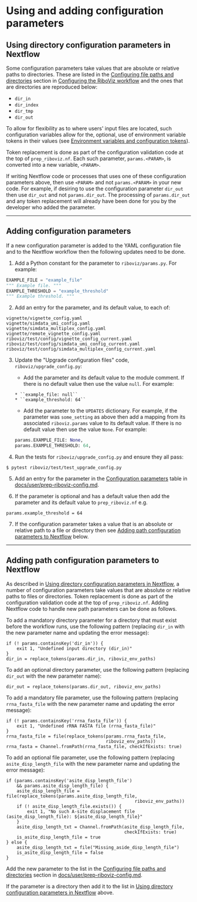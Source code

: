 # Using and adding configuration parameters

## Using directory configuration parameters in Nextflow

Some configuration parameters take values that are absolute or relative paths to directories. These are listed in the [Configuring file paths and directories](../user/prep-riboviz-config.md#configuring-file-paths-and-directories) section in [Configuring the RiboViz workflow](../user/prep-riboviz-config.md) and the ones that are directories are reproduced below:

* `dir_in`
* `dir_index`
* `dir_tmp`
* `dir_out`

To allow for flexibility as to where users' input files are located, such configuration variables allow for the, optional, use of environment variable tokens in their values (see [Environment variables and configuration tokens](../user/prep-riboviz-config.md#environment-variables-and-configuration-tokens)).

Token replacement is done as part of the configuration validation code at the top of `prep_riboviz.nf`. Each such parameter, `params.<PARAM>`, is converted into a new variable, `<PARAM>`.

If writing Nextflow code or processes that uses one of these configuration parameters above, then use `<PARAM>` and not `params.<PARAM>` in your new code. For example, if desiring to use the configuration parameter `dir_out` then use `dir_out` and not `params.dir_out`. The processing of `params.dir_out` and any token replacement will already have been done for you by the developer who added the parameter.

---

## Adding configuration parameters

If a new configuration parameter is added to the YAML configuration file and to the Nextflow workflow then the following updates need to be done.

1. Add a Python constant for the parameter to `riboviz/params.py`. For example:

```python
EXAMPLE_FILE = "example_file"
""" Example file. """
EXAMPLE_THRESHOLD = "example_threshold"
""" Example threshold. """
```

2. Add an entry for the parameter, and its default value, to each of:

```
vignette/vignette_config.yaml
vignette/simdata_umi_config.yaml
vignette/simdata_multiplex_config.yaml
vignette/remote_vignette_config.yaml
riboviz/test/config/vignette_config_current.yaml
riboviz/test/config/simdata_umi_config_current.yaml
riboviz/test/config/simdata_multiplex_config_current.yaml
```

3. Update the "Upgrade configuration files" code, `riboviz/upgrade_config.py`:
   - Add the parameter and its default value to the module comment. If there is no default value then use the value `null`. For example:

    ```
    * ``example_file: null``
    * ``example_threshold: 64``
    ```

   - Add the parameter to the `UPDATES` dictionary. For example, if the parameter was `some_setting` as above then add a mapping from its associated `riboviz.params` value to its default value. If there is no default value then use the value `None`. For example:

    ```python
    params.EXAMPLE_FILE: None,
    params.EXAMPLE_THRESHOLD: 64,
    ```

4. Run the tests for `riboviz/upgrade_config.py` and ensure they all pass:

```console
$ pytest riboviz/test/test_upgrade_config.py 
```

5. Add an entry for the parameter in the [Configuration parameters](../user/prep-riboviz-config.md#configuration-parameters) table in [docs/user/prep-riboviz-config.md](../user/prep-riboviz-config.md).

6. If the parameter is optional and has a default value then add the parameter and its default value to `prep_riboviz.nf` e.g.

```
params.example_threshold = 64
```

7. If the configuration parameter takes a value that is an absolute or relative path to a file or directory then see [Adding path configuration parameters to Nextflow](#adding-path-configuration-parameters-to-nextflow) below.

---

## Adding path configuration parameters to Nextflow

As described in [Using directory configuration parameters in Nextflow](#using-directory-configuration-parameters-in-nextflow), a number of configuration parameters take values that are absolute or relative paths to files or directories. Token replacement is done as part of the configuration validation code at the top of `prep_riboviz.nf`. Adding Nextflow code to handle new path parameters can be done as follows.

To add a mandatory directory parameter for a directory that must exist before the workflow runs, use the following pattern (replacing `dir_in` with the new parameter name and updating the error message):

```
if (! params.containsKey('dir_in')) {
    exit 1, "Undefined input directory (dir_in)"
}
dir_in = replace_tokens(params.dir_in, riboviz_env_paths)
```

To add an optional directory parameter, use the following pattern (replacing `dir_out` with the new parameter name):

```
dir_out = replace_tokens(params.dir_out, riboviz_env_paths)
```

To add a mandatory file parameter, use the following pattern (replacing `rrna_fasta_file` with the new parameter name and updating the error message):

```
if (! params.containsKey('rrna_fasta_file')) {
    exit 1, "Undefined rRNA FASTA file (rrna_fasta_file)"
}
rrna_fasta_file = file(replace_tokens(params.rrna_fasta_file,
                                      riboviz_env_paths))
rrna_fasta = Channel.fromPath(rrna_fasta_file, checkIfExists: true)
```

To add an optional file parameter, use the following pattern (replacing `asite_disp_length_file` with the new parameter name and updating the error message):

```
if (params.containsKey('asite_disp_length_file')
    && params.asite_disp_length_file) {
    asite_disp_length_file = file(replace_tokens(params.asite_disp_length_file,
                                                 riboviz_env_paths))
    if (! asite_disp_length_file.exists()) {
        exit 1, "No such A-site displacement file (asite_disp_length_file): ${asite_disp_length_file}"
    }
    asite_disp_length_txt = Channel.fromPath(asite_disp_length_file,
                                             checkIfExists: true)
    is_asite_disp_length_file = true
} else {
    asite_disp_length_txt = file("Missing_aside_disp_length_file")
    is_asite_disp_length_file = false
}
```

Add the new parameter to the list in the [Configuring file paths and directories](../user/prep-riboviz-config.md#configuring-file-paths-and-directories) section in [docs/user/prep-riboviz-config.md](../user/prep-riboviz-config.md).

If the parameter is a directory then add it to the list in [Using directory configuration parameters in Nextflow](#using-directory-configuration-parameters-in-nextflow) above.
